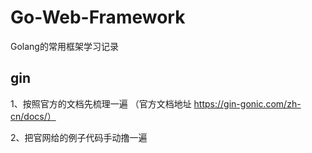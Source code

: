 # Go-Web-Framework

Golang的常用框架学习记录

## gin

1、按照官方的文档先梳理一遍 （官方文档地址 https://gin-gonic.com/zh-cn/docs/）

2、把官网给的例子代码手动撸一遍
